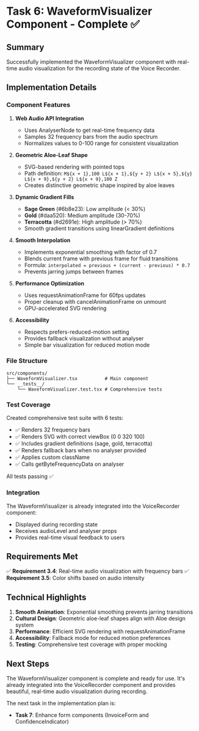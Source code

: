 # Task 6: WaveformVisualizer Component - Complete ✅

## Summary

Successfully implemented the WaveformVisualizer component with real-time audio visualization for the recording state of the Voice Recorder.

## Implementation Details

### Component Features

1. **Web Audio API Integration**
   - Uses AnalyserNode to get real-time frequency data
   - Samples 32 frequency bars from the audio spectrum
   - Normalizes values to 0-100 range for consistent visualization

2. **Geometric Aloe-Leaf Shape**
   - SVG-based rendering with pointed tops
   - Path definition: `M${x + 1},100 L${x + 1},${y + 2} L${x + 5},${y} L${x + 9},${y + 2} L${x + 9},100 Z`
   - Creates distinctive geometric shape inspired by aloe leaves

3. **Dynamic Gradient Fills**
   - **Sage Green** (#6b8e23): Low amplitude (< 30%)
   - **Gold** (#daa520): Medium amplitude (30-70%)
   - **Terracotta** (#d2691e): High amplitude (> 70%)
   - Smooth gradient transitions using linearGradient definitions

4. **Smooth Interpolation**
   - Implements exponential smoothing with factor of 0.7
   - Blends current frame with previous frame for fluid transitions
   - Formula: `interpolated = previous + (current - previous) * 0.7`
   - Prevents jarring jumps between frames

5. **Performance Optimization**
   - Uses requestAnimationFrame for 60fps updates
   - Proper cleanup with cancelAnimationFrame on unmount
   - GPU-accelerated SVG rendering

6. **Accessibility**
   - Respects prefers-reduced-motion setting
   - Provides fallback visualization without analyser
   - Simple bar visualization for reduced motion mode

### File Structure

```
src/components/
├── WaveformVisualizer.tsx          # Main component
└── __tests__/
    └── WaveformVisualizer.test.tsx # Comprehensive tests
```

### Test Coverage

Created comprehensive test suite with 6 tests:
- ✅ Renders 32 frequency bars
- ✅ Renders SVG with correct viewBox (0 0 320 100)
- ✅ Includes gradient definitions (sage, gold, terracotta)
- ✅ Renders fallback bars when no analyser provided
- ✅ Applies custom className
- ✅ Calls getByteFrequencyData on analyser

All tests passing ✅

### Integration

The WaveformVisualizer is already integrated into the VoiceRecorder component:
- Displayed during recording state
- Receives audioLevel and analyser props
- Provides real-time visual feedback to users

## Requirements Met

✅ **Requirement 3.4**: Real-time audio visualization with frequency bars
✅ **Requirement 3.5**: Color shifts based on audio intensity

## Technical Highlights

1. **Smooth Animation**: Exponential smoothing prevents jarring transitions
2. **Cultural Design**: Geometric aloe-leaf shapes align with Aloe design system
3. **Performance**: Efficient SVG rendering with requestAnimationFrame
4. **Accessibility**: Fallback mode for reduced motion preferences
5. **Testing**: Comprehensive test coverage with proper mocking

## Next Steps

The WaveformVisualizer component is complete and ready for use. It's already integrated into the VoiceRecorder component and provides beautiful, real-time audio visualization during recording.

The next task in the implementation plan is:
- **Task 7**: Enhance form components (InvoiceForm and ConfidenceIndicator)
